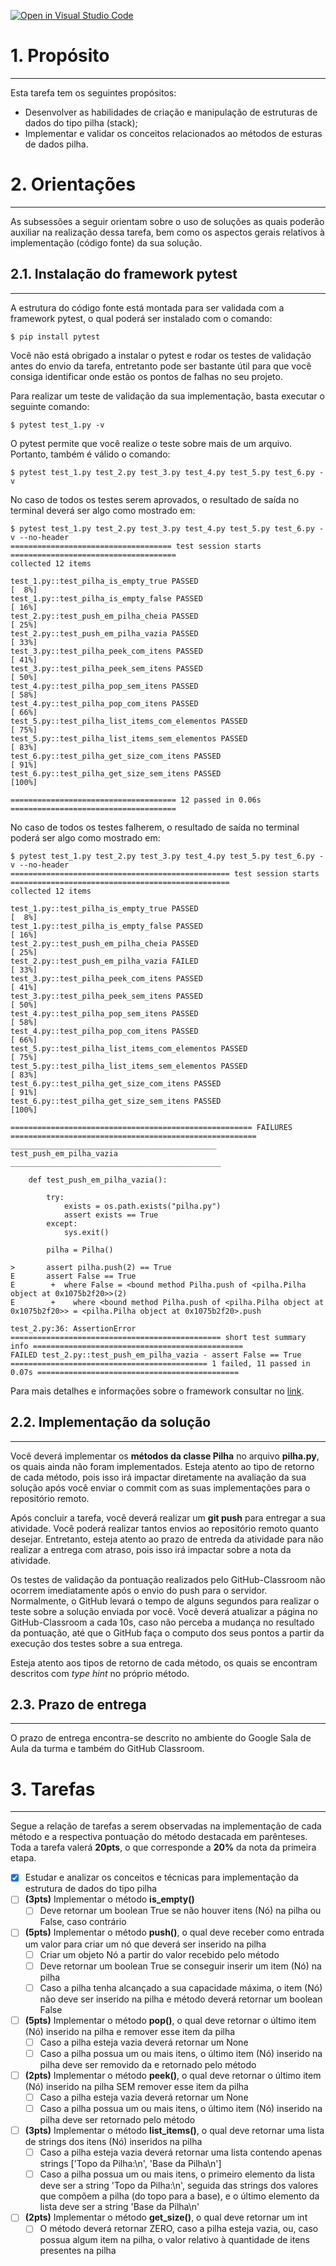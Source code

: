 
[![Open in Visual Studio Code](https://classroom.github.com/assets/open-in-vscode-718a45dd9cf7e7f842a935f5ebbe5719a5e09af4491e668f4dbf3b35d5cca122.svg)](https://classroom.github.com/online_ide?assignment_repo_id=11097531&assignment_repo_type=AssignmentRepo)
# 1. Propósito
---
Esta tarefa tem os seguintes propósitos:
- Desenvolver as habilidades de criação e manipulação de estruturas de dados do tipo pilha (stack);
- Implementar e validar os conceitos relacionados ao métodos de esturas de dados pilha.

# 2. Orientações
---

As subsessões a seguir orientam sobre o uso de soluções as quais poderão auxiliar na realização dessa tarefa, bem como os aspectos gerais relativos à implementação (código fonte) da sua solução.

## 2.1. Instalação do framework pytest
---
A estrutura do código fonte está montada para ser validada com a framework pytest, o qual poderá ser instalado com o comando:

```console
$ pip install pytest
```

Você não está obrigado a instalar o pytest e rodar os testes de validação antes do envio da tarefa, entretanto pode ser bastante útil para que você consiga identificar onde estão os pontos de falhas no seu projeto.

Para realizar um teste de validação da sua implementação, basta executar o seguinte comando:

```console
$ pytest test_1.py -v
```

O pytest permite que você realize o teste sobre mais de um arquivo. Portanto, também é válido o comando:

```console
$ pytest test_1.py test_2.py test_3.py test_4.py test_5.py test_6.py -v
```
No caso de todos os testes serem aprovados, o resultado de saída no terminal deverá ser algo como mostrado em: 

```console
$ pytest test_1.py test_2.py test_3.py test_4.py test_5.py test_6.py -v --no-header
==================================== test session starts =====================================
collected 12 items                                                                           

test_1.py::test_pilha_is_empty_true PASSED                                             [  8%]
test_1.py::test_pilha_is_empty_false PASSED                                            [ 16%]
test_2.py::test_push_em_pilha_cheia PASSED                                             [ 25%]
test_2.py::test_push_em_pilha_vazia PASSED                                             [ 33%]
test_3.py::test_pilha_peek_com_itens PASSED                                            [ 41%]
test_3.py::test_pilha_peek_sem_itens PASSED                                            [ 50%]
test_4.py::test_pilha_pop_sem_itens PASSED                                             [ 58%]
test_4.py::test_pilha_pop_com_itens PASSED                                             [ 66%]
test_5.py::test_pilha_list_items_com_elementos PASSED                                  [ 75%]
test_5.py::test_pilha_list_items_sem_elementos PASSED                                  [ 83%]
test_6.py::test_pilha_get_size_com_itens PASSED                                        [ 91%]
test_6.py::test_pilha_get_size_sem_itens PASSED                                        [100%]

===================================== 12 passed in 0.06s =====================================
```

No caso de todos os testes falherem, o resultado de saída no terminal poderá ser algo como mostrado em: 

```console
$ pytest test_1.py test_2.py test_3.py test_4.py test_5.py test_6.py -v --no-header
================================================= test session starts =================================================
collected 12 items                                                                                                    

test_1.py::test_pilha_is_empty_true PASSED                                                                      [  8%]
test_1.py::test_pilha_is_empty_false PASSED                                                                     [ 16%]
test_2.py::test_push_em_pilha_cheia PASSED                                                                      [ 25%]
test_2.py::test_push_em_pilha_vazia FAILED                                                                      [ 33%]
test_3.py::test_pilha_peek_com_itens PASSED                                                                     [ 41%]
test_3.py::test_pilha_peek_sem_itens PASSED                                                                     [ 50%]
test_4.py::test_pilha_pop_sem_itens PASSED                                                                      [ 58%]
test_4.py::test_pilha_pop_com_itens PASSED                                                                      [ 66%]
test_5.py::test_pilha_list_items_com_elementos PASSED                                                           [ 75%]
test_5.py::test_pilha_list_items_sem_elementos PASSED                                                           [ 83%]
test_6.py::test_pilha_get_size_com_itens PASSED                                                                 [ 91%]
test_6.py::test_pilha_get_size_sem_itens PASSED                                                                 [100%]

====================================================== FAILURES =======================================================
______________________________________________ test_push_em_pilha_vazia _______________________________________________

    def test_push_em_pilha_vazia():
    
        try:
            exists = os.path.exists("pilha.py")
            assert exists == True
        except:
            sys.exit()
    
        pilha = Pilha()
    
>       assert pilha.push(2) == True
E       assert False == True
E        +  where False = <bound method Pilha.push of <pilha.Pilha object at 0x1075b2f20>>(2)
E        +    where <bound method Pilha.push of <pilha.Pilha object at 0x1075b2f20>> = <pilha.Pilha object at 0x1075b2f20>.push

test_2.py:36: AssertionError
=============================================== short test summary info ===============================================
FAILED test_2.py::test_push_em_pilha_vazia - assert False == True
============================================ 1 failed, 11 passed in 0.07s =============================================
```

Para mais detalhes e informações sobre o framework consultar no [link](https://docs.pytest.org/en/7.3.x/contents.html).

## 2.2. Implementação da solução
---

Você deverá implementar os **métodos da classe Pilha** no arquivo **pilha.py**, os quais ainda não foram implementados. Esteja atento ao tipo de retorno de cada método, pois isso irá impactar diretamente na avaliação da sua solução após você enviar o commit com as suas implementações para o repositório remoto.

Após concluir a tarefa, você deverá realizar um **git push** para entregar a sua atividade. Você poderá realizar tantos envios ao repositório remoto quanto desejar. Entretanto, esteja atento ao prazo de entreda da atividade para não realizar a entrega com atraso, pois isso irá impactar sobre a nota da atividade. 

Os testes de validação da pontuação realizados pelo GitHub-Classroom não ocorrem imediatamente após o envio do push para o servidor. Normalmente, o GitHub levará o tempo de alguns segundos para realizar o teste sobre a solução enviada por você. Você deverá atualizar a página no GitHub-Classroom a cada 10s, caso não perceba a mudança no resultado da pontuação, até que o GitHub faça o computo dos seus pontos a partir da execução dos testes sobre a sua entrega.

Esteja atento aos tipos de retorno de cada método, os quais se encontram descritos com _type hint_ no próprio método.

## 2.3. Prazo de entrega
---

O prazo de entrega encontra-se descrito no ambiente do Google Sala de Aula da turma e também do GitHub Classroom.


# 3. Tarefas
---

Segue a relação de tarefas a serem observadas na implementação de cada método e a respectiva pontuação do método destacada em parênteses. Toda a tarefa valerá **20pts**, o que corresponde a **20%** da nota da primeira etapa.

- [x] Estudar e analizar os conceitos e técnicas para implementação da estrutura de dados do tipo pilha
- [ ] **(3pts)** Implementar o método **is_empty()**
  - [ ] Deve retornar um boolean True se não houver itens (Nó) na pilha ou False, caso contrário
- [ ] **(5pts)** Implementar o método **push()**, o qual deve receber como entrada um valor para criar um nó que deverá ser inserido na pilha
  - [ ] Criar um objeto Nó a partir do valor recebido pelo método
  - [ ] Deve retornar um boolean True se conseguir inserir um item (Nó) na pilha
  - [ ] Caso a pilha tenha alcançado a sua capacidade máxima, o item (Nó) não deve ser inserido na pilha e método deverá retornar um boolean False
- [ ] **(5pts)** Implementar o método **pop()**, o qual deve retornar o último item (Nó) inserido na pilha e remover esse item da pilha
  - [ ] Caso a pilha esteja vazia deverá retornar um None
  - [ ] Caso a pilha possua um ou mais itens, o último item (Nó) inserido na pilha deve ser removido da e retornado pelo método
- [ ] **(2pts)** Implementar o método **peek()**, o qual deve retornar o último item (Nó) inserido na pilha SEM remover esse item da pilha
  - [ ] Caso a pilha esteja vazia deverá retornar um None
  - [ ] Caso a pilha possua um ou mais itens, o último item (Nó) inserido na pilha deve ser retornado pelo método
- [ ] **(3pts)** Implementar o método **list_items()**, o qual deve retornar uma lista de strings dos itens (Nó) inseridos na pilha
  - [ ] Caso a pilha esteja vazia deverá retornar uma lista contendo apenas strings ['Topo da Pilha:\n', 'Base da Pilha\n']
  - [ ] Caso a pilha possua um ou mais itens, o primeiro elemento da lista deve ser a string 'Topo da Pilha:\n', seguida das strings dos valores que compõem a pilha (do topo para a base), e o último elemento da lista deve ser a string 'Base da Pilha\n'
- [ ] **(2pts)** Implementar o método **get_size()**, o qual deve retornar um int
  - [ ] O método deverá retornar ZERO, caso a pilha esteja vazia, ou, caso possua algum item na pilha, o valor relativo à quantidade de itens presentes na pilha
